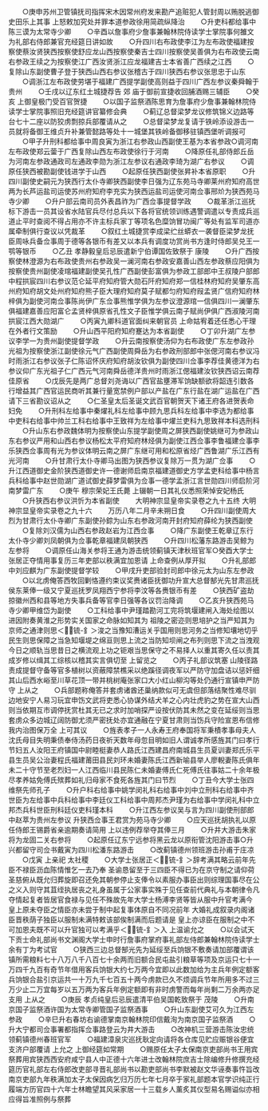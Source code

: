 <!-- { "loadSidebar": true } -->
　　○庚申苏州卫管镇抚司指挥宋木因常州府发来勘产追赃犯人管封周以贿脱逃御史田乐上其事  上怒敕加究处并罪本道参政徐用简疏纵降治
　　○升吏科都给事中陈三谟为太常寺少卿
　　○辛酉以詹事府少詹事兼翰林院侍读学士掌院事何雒文为礼部右侍郎兼官充经筵日讲如故
　　○升四川右布政使李江为左布政使福建按察使蔡汝贤狭西按察使舒应龙山西按察使秦吉士四川按察使吴善俱为右布政使云南右参政王续之为按察使江广西汝贤浙江应龙福建吉士本省善广西续之江西
　　○复除山东副使曹子登于狭西山西右参议张稽古于四川狭西右参议张思忠于山东
　　○调浙江左布政使劳堪于福建广西提学副使高则益于四川广西左参议秦舜翰于贵州
　　○壬戌以辽东红土城捷荐告  郊  庙于御前宣捷收回脯酒赐三辅臣
　　○癸亥  上御皇极门受百官贺捷
　　○以国子监祭酒陈思育为詹事府少詹事兼翰林院侍读学士掌院事照旧充经筵讲官纂修会典
　　○蓟辽总督梁梦龙议修筑锦义边路等台七十二座以防狡虏剽掠兵部覆请从之
　　○总督梁梦龙复请于铁岭添设游击一员就将备御王维贞升补兼管懿路等处十一城堡其铁岭备御移驻镇西堡听调报可
　　○甲子升刑科都给事中周良寅为浙江右参政山西副使王基为本省参政○调河南左布政使郑云蓥于广西复除山西左布政使徐行于河南
　　○降原任礼部侍郎丘岳为河南左参政通政司左通政李勋为浙江左参议右通政李琦为湖广右参议
　　○调原任狭西被勘副使钱进学于山西
　　○起原任狭西副使张昇补本省原职
　　○升四川副使史嗣元为狭西行太仆寺卿狭西副使李日强为辽东苑马寺卿莱州府知府高世两为长芦运盐司运使苏州府知府李充实为狭西运盐司运使河南佥事邢炌为狭西苑马寺少卿
　　○升户部云南司员外表昌祚为广西佥事提督学政
　　○裁革浙江巡抚标下游击一员其设省水陆官兵尽付总兵以下各将官统领训练遇警调遣以专责成兵巡道止平时查阅不得占用亦不许主标兵家丁等项名色糜饷冒功闽广等处有监军司道亦属牵制俱行查议以凭裁革
　　○叙红土城捷赏李成梁纻丝蟒衣一袭督臣梁梦龙抚臣周咏兵备佥事周于德等各银币有差又以本兵有调度功赏尚书方逢时侍郎吴兑王一鹗等银币
　　○乙丑  孝静毅皇后忌辰遣新宁伯谭国佐致祭于  康陵
　　○升广西按察使林澄源为右布政使贵州右参政吴一澜河南右参政安嘉善山西左参政蔡应阳俱为按察使贵州副使凌琯福建副使吴孔性广西副使彭富俱为参政工部郎中王叔陵户部郎中程拱宸四川右参议范仑延平府知府管大勋石阡府知府郑一信桂林府知府吴肇东高州府知府胡文处州府知府熊子臣大理府知府莫子赋都匀府知府叚孟贤广信府知府林梓俱为副使河南佥事陈尚伊广东佥事熊惟学俱为左参议澄源琯一信俱四川一澜肇东俱福建嘉善应阳富仑孟贤梓俱原省孔性文子臣惟学俱云南子赋尚伊俱广西淑陵河南拱宸江西大勋湖广
　　○丙寅九卿科道官面纠来朝官员  上命姑宥着还任悉心干理在外者行文策励
　　○升山西平阳府知府蹇达为本省副使
　　○丁卯升湖广左参议李学一为贵州副使提督学政
　　○升云南按察使汤仰为右布政使广东左参政孙光祖为按察使浙江副使徐元气广西副使周舜岳为右参政刑部郎中张偲河南右参议冯时雨浙江右参议张子仁陈诏怀庆府知府胡汝钦俱为副使四川佥事李荐佳黄德洋为右参议仰广东光祖子仁广西元气河南舜岳德洋贵州时雨浙江偲福建汝钦狭西诏云南荐佳原省
　　○戊辰先是两广总督刘尧诲以广西官盐壅滞军饷缺额欲将韶连引数各行增益其广西官运民商听其兼行量宽禁例户部以产盐在广东行盐在湖广运盐在广西请下三省勘议诏从之
　　○仁圣皇太后圣诞文武百官朝贺天下诸王府各进贺表命妇免
　　○升刑科左给事中秦燿礼科左给事中顾九思兵科左给事中李选为都给事中吏科右给事中帅兰工科右给事中王致祥为左给事中燿兰吏科九思致祥本科选刑科
　　○升山东右参政魏体明为按察使山东提学副使周之屏狭西副使姚继可为参政山东右参议严用和山西右参议杨松太平府知府林烃俱为副使江西佥事李鲁福建佥事李乐狭西佥事周有光为参议体明云南之屏广东继可用和松原省烃广西鲁湖广乐江西有光河南
　　○升甘肃行太仆寺卿马出图为狭西参议复除万一贯为湖广佥事
　　○升江西道御史金阶狭西道御史许一德谢师启南京福建道御史方学孟吏科给事中杨言兵科给事中赵世勋湖广道试御史薛梦雷俱为佥事一德学孟浙江言世勋四川师启阶河南梦雷广东
　　○庚午  穆宗荣妃王氏薨  上辍朝一日其礼仪悉照荣悼安妃杨氏
　　○升狭西右参议洪忻为本省副使
　　大明神宗显皇帝实录卷之九十五终
大明神宗显皇帝实录卷之九十六
　　万历八年二月辛未朔日食
　　○升四川副使周大烈为甘肃行太仆寺卿广东副使孙錝为山东右参政河南开封府知府薛纶为狭西副使
　　○复除刘汉儒为山西右参政赵岩为江西佥事
　　○降广东副使王乾章辽东行太仆寺少卿刘凤朝俱为佥事乾章福建凤朝狭西
　　○升四川松藩东路游击吴鲸为左参将
　　○调原任山海关参将王通为游击统领蓟镇天津秋班官军○癸酉大学士张居正夺情用事复历三年吏部以秩满宜加恩请  上命查例从厚开拟
　　○升礼部郎中刘应麒为广东副使提督学较
　　○甲戌升吏部验封司郎中徐元太为山东左参政
　　○以北虏俺答西牧回剿恪遵约束议奖赉诸臣抚御功升宣大总督郜光先甘肃巡抚侯东莱俸一级又宁夏巡抚罗凤翔西宁参将李汶等各赉银币有差
　　○狭西矿盗劫掠徽州西和县等地方失事兵备等官李日强等各议罚治降调
　　○乙亥升狭西苑马寺少卿甲维岱为副使
　　○工科给事中尹瑾踏勘河工完将筑堰建闸入海处绘图以进因附奏黄淮之形势实关国家之命脉如知其为  祖陵之密迩则思培护之当严知其为京师之通津则思＜锍-釒＞浚之当豫知漕运关乎国用则思河务之当修知壤地切乎民生则思保障之当急知堰堤之绵亘则思上流之当防知坝闸之布列则思下流之当洩观今日之顺轨当思昔日之横流观上功之钜艰当思保守之不易择人以重其寄久任以责其成岁修以缉其工综核以稽其实言俱切至  上留览之
　　○丙子礼部议筑塞  山陵径路责成提督守备等官多植树以资蔽障禁樵采以绝蹊径调夜军以严防守加盘诘以惩奸细其山后西水峪至川草花顶一带并桃树庵张家口大小红山柳沟等处仍通行宣镇申严防守  上从之
　　○兵部题称俺答并套虏诸酋还巢纳款似可无虞但部落结聚性难尽驯边地安宁人易习玩宜申饬文武将吏悉心协谋外结犬羊之心内壮虎豹之势在宣大山西则当依期互市调停抚赏杜其无已之求时加哨探严设按伏防其未然之变在延绥则当思套虏众多边城辽阔防御尤须严密抚处亦宜通融在宁夏甘肃则当饬兵守险宣恩布信修我内治图保万全  上可其议
　　○旌表孝子一人永寿王府奉国将军秉樍孝事母夫人沈氏母目失明秉债奉侍汤药日夜祈天数年母忽目明如旧人谓诚孝所感旌其门曰孝行节妇五人汝阳王府镇国中尉睦梃妻恭人路氏江西建昌府南城县生员夏训妻郑氏乐平县生员吴公治妻程氏福建莆田县民刘环未婚妻陈氏江西新喻县举人廖輗妻陈氏俱年未二十守节至老烈妇一人江西临川县民陈仁未婚妻傅氏仁死傅氏往事姑二十余年极尽孝养姑免傅氏殡葬如礼归母家不食死各旌其门曰节烈
　　○丁丑今大学士张四维祭先师孔子
　　○升户科右给事中姚学闵礼科右给事中刘中立刑科右给事中齐世臣为左给事中兵科给事中李廷仪工科给事中周邦杰尹瑾为右给事中学闵礼科中立邦杰兵科世臣刑科廷仪吏科瑾本科
　　○升江西左参议吴与言为四川副使刑部郎中赵萃为贵州左参议  升狭西佥事王君赏为苑马寺少卿
　　○应天巡抚胡执礼以原任侍郎王锡爵省亲逾期奏请简用  上以违例荐举夺其俸三月
　　○升井大游击朱家将为龙固二关右参将
　　○起原任辽东宁远参将黑云龙以原衔管沈阳游击事○升兴都留守司佥书戴寅为四川松潘东路游击
　　○改蓟镇德州领班游击孙甫于庄凉
　　○戊寅  上亲祀  太社稷
　　○大学士张居正＜锍-釒＞辞考满其略云前年先臣不禄臣沥血陈情惟乞一去乃奉  圣谕恳留至于三四臣不得已为在京守制之请仰荷  圣慈俯从既允归葬旋即召还免其朝参停止支俸令以素服办事臣出则综理国事尽在公之义入则守其苴绖执居丧之礼身虽属于公家事实殊于见任查前代典礼与本朝律令凡夺情起复者皆居官食禄与见任不殊故先年大学士杨溥李贤等皆从服中升官考满今  皇上原未夺臣之情臣亦未尝于制中起复事体原自不同况前年  大婚礼成叙录内阁诸臣晋秩荫子独臣以服制未满特敕该部俟制满而后题请是  皇上亦谅臣在服制之中不可加恩夫既不可以升官独可以考满乎＜锍-釒＞入  上温谕允之
　　○以会试天下贡士命礼部尚书文渊阁大学士申时行詹事府掌府事礼部左侍郎兼翰林院侍读学士余有丁为考试官
　　○狭西三边总督郜光先为延绥至兵饷银不敷奏请加部覆谓该镇所需粮料七十八万八千八百七十余两而旧额合民屯盐引粮草等项及京运只七十一万四千九百有奇节年借用客兵饷银大约七万两今宜即以此数加给为主兵年例定额客兵饷银合盐引京运共一十万九千七百五十两今虏款已久不烦调兵节年所用多不过三万少止二万宜每岁以五万两为客兵年例定额即有非时虏警而每年尚剩二万余两亦足支用  上从之
　　○庚辰  孝贞纯皇后忌辰遣清平伯吴国乾致祭于  茂陵
　　○升南京国子监祭酒许国为太常寺卿管国子监祭酒事
　　○升山东副使艾可久为江西左参政
　　○辛巳升右春坊右谕德掌南京翰林院印信戴洵为南京国子监祭酒
　　○升大宁都司佥事署都指挥佥事路登云为井大游击
　　○改神机三营游击陈汝忠统领蓟镇德州春班官军
　　○福建漳泉灾巡抚耿定向请将各仓库见贮应赈银谷便宜支济户部覆请  上允之  上御经筵如常期
　　○赐原任太子太保南京吏部尚书王用宾祭葬用宾狭西西安府咸宁县人中正德十六年进士改翰林院庶吉士除编修升修撰充经筵历官礼部左右侍郎改吏部寻晋礼部尚书以勘吏部尚书李默被赵文华诬奏事忤旨改南京吏部九年秩满加太子太保因病乞归万历七年七月卒于家礼部题本官学识纯正行履端方历官四十六年士林瞻望其风采家居一十三载乡人薰炙其仪型易名赐谥似亦相应得旨准照例与祭葬
